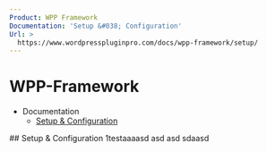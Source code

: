 ```yaml
---
Product: WPP Framework
Documentation: 'Setup &#038; Configuration'
Url: >
  https://www.wordpresspluginpro.com/docs/wpp-framework/setup/
---
```

# WPP-Framework
<ul><li class="pagenav">Documentation<ul><li class="page_item page-item-559"><a href="setup.md">Setup &#038; Configuration</a></li>
</ul></li></ul>  
## Setup & Configuration 
1testaaaasd asd asd sdaasd